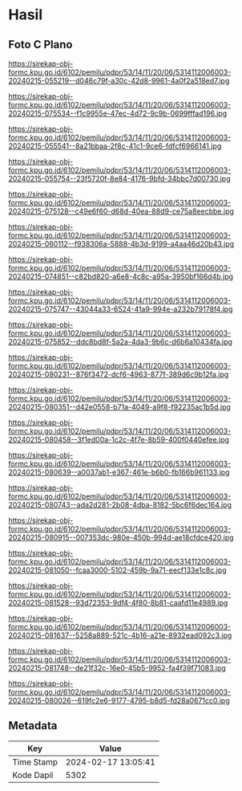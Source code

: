 # Hasil

## Foto C Plano

https://sirekap-obj-formc.kpu.go.id/6102/pemilu/pdpr/53/14/11/20/06/5314112006003-20240215-055219--d046c79f-a30c-42d8-9961-4a0f2a518ed7.jpg

https://sirekap-obj-formc.kpu.go.id/6102/pemilu/pdpr/53/14/11/20/06/5314112006003-20240215-075534--f1c9955e-47ec-4d72-9c9b-0699fffad196.jpg

https://sirekap-obj-formc.kpu.go.id/6102/pemilu/pdpr/53/14/11/20/06/5314112006003-20240215-055541--8a21bbaa-2f8c-41c1-9ce6-fdfcf6966141.jpg

https://sirekap-obj-formc.kpu.go.id/6102/pemilu/pdpr/53/14/11/20/06/5314112006003-20240215-055754--23f5720f-8e84-4176-9bfd-34bbc7d00730.jpg

https://sirekap-obj-formc.kpu.go.id/6102/pemilu/pdpr/53/14/11/20/06/5314112006003-20240215-075128--c49e6f60-d68d-40ea-88d9-ce75a8eecbbe.jpg

https://sirekap-obj-formc.kpu.go.id/6102/pemilu/pdpr/53/14/11/20/06/5314112006003-20240215-060112--f938306a-5888-4b3d-9199-a4aa46d20b43.jpg

https://sirekap-obj-formc.kpu.go.id/6102/pemilu/pdpr/53/14/11/20/06/5314112006003-20240215-074851--c82bd820-a6e8-4c8c-a95a-3950bf166d4b.jpg

https://sirekap-obj-formc.kpu.go.id/6102/pemilu/pdpr/53/14/11/20/06/5314112006003-20240215-075747--43044a33-6524-41a9-994e-a232b79178f4.jpg

https://sirekap-obj-formc.kpu.go.id/6102/pemilu/pdpr/53/14/11/20/06/5314112006003-20240215-075852--ddc8bd8f-5a2a-4da3-9b6c-d6b6a10434fa.jpg

https://sirekap-obj-formc.kpu.go.id/6102/pemilu/pdpr/53/14/11/20/06/5314112006003-20240215-080231--876f3472-dcf6-4963-877f-389d6c9b12fa.jpg

https://sirekap-obj-formc.kpu.go.id/6102/pemilu/pdpr/53/14/11/20/06/5314112006003-20240215-080351--d42e0558-b71a-4049-a9f8-f92235ac1b5d.jpg

https://sirekap-obj-formc.kpu.go.id/6102/pemilu/pdpr/53/14/11/20/06/5314112006003-20240215-080458--3f1ed00a-1c2c-4f7e-8b59-400f0440efee.jpg

https://sirekap-obj-formc.kpu.go.id/6102/pemilu/pdpr/53/14/11/20/06/5314112006003-20240215-080639--a0037ab1-e367-461e-b6b0-fb166b961133.jpg

https://sirekap-obj-formc.kpu.go.id/6102/pemilu/pdpr/53/14/11/20/06/5314112006003-20240215-080743--ada2d281-2b08-4dba-8182-5bc6f6dec164.jpg

https://sirekap-obj-formc.kpu.go.id/6102/pemilu/pdpr/53/14/11/20/06/5314112006003-20240215-080915--007353dc-980e-450b-994d-ae18cfdce420.jpg

https://sirekap-obj-formc.kpu.go.id/6102/pemilu/pdpr/53/14/11/20/06/5314112006003-20240215-081050--fcaa3000-5102-459b-9a71-eecf133e1c8c.jpg

https://sirekap-obj-formc.kpu.go.id/6102/pemilu/pdpr/53/14/11/20/06/5314112006003-20240215-081528--93d72353-9df4-4f80-8b81-caafd11e4989.jpg

https://sirekap-obj-formc.kpu.go.id/6102/pemilu/pdpr/53/14/11/20/06/5314112006003-20240215-081637--5258a889-521c-4b16-a21e-8932ead092c3.jpg

https://sirekap-obj-formc.kpu.go.id/6102/pemilu/pdpr/53/14/11/20/06/5314112006003-20240215-081748--de21f32c-16e0-45b5-9952-fa4f39f71083.jpg

https://sirekap-obj-formc.kpu.go.id/6102/pemilu/pdpr/53/14/11/20/06/5314112006003-20240215-080026--619fc2e6-9177-4795-b8d5-fd28a0671cc0.jpg


## Metadata

| Key        | Value               |
| ---------- | ------------------- |
| Time Stamp | 2024-02-17 13:05:41 |
| Kode Dapil | 5302                |




